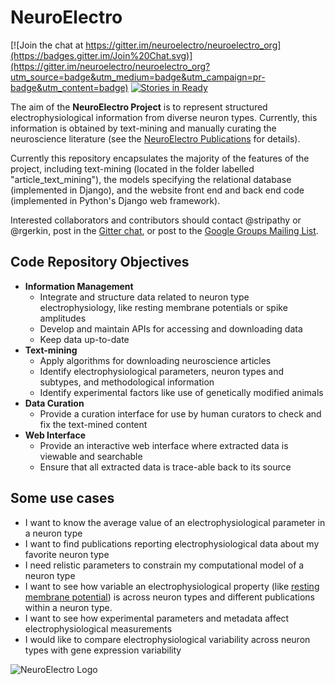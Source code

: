 # NeuroElectro

[![Join the chat at https://gitter.im/neuroelectro/neuroelectro_org](https://badges.gitter.im/Join%20Chat.svg)](https://gitter.im/neuroelectro/neuroelectro_org?utm_source=badge&utm_medium=badge&utm_campaign=pr-badge&utm_content=badge) [![Stories in Ready](https://badge.waffle.io/neuroelectro/neuroelectro_org.png?label=ready&title=Ready)](https://waffle.io/neuroelectro/neuroelectro_org)

The aim of the **NeuroElectro Project** is to represent structured electrophysiological information from diverse neuron types. Currently, this information is obtained by text-mining and manually curating the neuroscience literature (see the [NeuroElectro Publications](http://www.neuroelectro.org/publications/) for details).

Currently this repository encapsulates the majority of the features of the project, including text-mining (located in the folder labelled "article_text_mining"), the models specifying the relational database (implemented in Django), and the website front end and back end code (implemented in Python's Django web framework).
 
Interested collaborators and contributors should contact @stripathy or @rgerkin, post in the [Gitter chat](https://gitter.im/neuroelectro/neuroelectro_org), or post to the [Google Groups Mailing List](https://groups.google.com/forum/#!forum/neuroelectro).

## Code Repository Objectives
* **Information Management**
  * Integrate and structure data related to neuron type electrophysiology, like resting membrane potentials or spike amplitudes
  * Develop and maintain APIs for accessing and downloading data
  * Keep data up-to-date
* **Text-mining**
  * Apply algorithms for downloading neuroscience articles
  * Identify electrophysiological parameters, neuron types and subtypes, and methodological information
  * Identify experimental factors like use of genetically modified animals
* **Data Curation**
  * Provide a curation interface for use by human curators to check and fix the text-mined content
* **Web Interface**
  * Provide an interactive web interface where extracted data is viewable and searchable
  * Ensure that all extracted data is trace-able back to its source

## Some use cases
  * I want to know the average value of an electrophysiological parameter in a neuron type
  * I want to find publications reporting electrophysiological data about my favorite neuron type
  * I need relistic parameters to constrain my computational model of a neuron type
  * I want to see how variable an electrophysiological property (like [resting membrane potential](http://www.neuroelectro.org/ephys_prop/3/)) is across neuron types and different publications within a neuron type.
  * I want to see how experimental parameters and metadata affect electrophysiological measurements
  * I would like to compare electrophysiological variability across neuron types with gene expression variability

  ![NeuroElectro Logo](https://raw.githubusercontent.com/neuroelectro/neuroelectro_org/master/media/images/neuroelectro.png)

